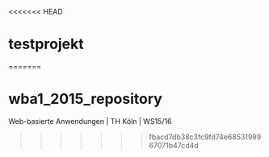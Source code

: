 <<<<<<< HEAD
# testprojekt
=======
# wba1_2015_repository
Web-basierte Anwendungen | TH Köln | WS15/16
>>>>>>> fbacd7db38c3fc9fd74e6853198967071b47cd4d
